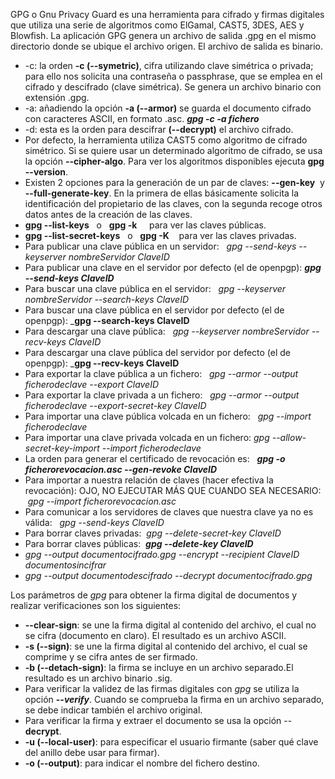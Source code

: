 GPG o Gnu Privacy Guard es una herramienta para cifrado y firmas digitales que utiliza una serie de algoritmos como ElGamal, CAST5, 3DES, AES y Blowfish. La aplicación GPG genera un archivo de salida .gpg en el mismo directorio donde se ubique el archivo origen. El archivo de salida es binario.

- -c: la orden **-c (--symetric)**, cifra utilizando clave simétrica o privada; para ello nos solicita una contraseña o passphrase, que se emplea en el cifrado y descifrado (clave simétrica). Se genera un archivo binario con extensión .gpg.
- -a: añadiendo la opción **-a (--armor)** se guarda el documento cifrado con caracteres ASCII, en formato .asc. _**gpg -c -a fichero**_
- -d: esta es la orden para descifrar **(--decrypt)** el archivo cifrado.
- Por defecto, la herramienta utiliza CAST5 como algoritmo de cifrado simétrico. Si se quiere usar un determinado algoritmo de cifrado, se usa la opción **--cipher-algo**. Para ver los algoritmos disponibles ejecuta **gpg --version**.
- Existen 2 opciones para la generación de un par de claves: **--gen-key**  y **--full-generate-key**. En la primera de ellas básicamente solicita la identificación del propietario de las claves, con la segunda recoge otros datos antes de la creación de las claves.
- **gpg --list-keys**   o   **gpg -k**     para ver las claves públicas.
- **gpg --list-secret-keys**   o   **gpg -K**    para ver las claves privadas.
- Para publicar una clave pública en un servidor:   _gpg --send-keys --keyserver nombreServidor ClaveID_
- Para publicar una clave en el servidor por defecto (el de openpgp): _**gpg --send-keys ClaveID**_
- Para buscar una clave pública en el servidor:   _gpg --keyserver nombreServidor --search-keys ClaveID_
- Para buscar una clave pública en el servidor por defecto (el de openpgp): _**gpg --search-keys ClaveID**  
- Para descargar una clave pública:   _gpg --keyserver nombreServidor --recv-keys ClaveID_
- Para descargar una clave pública del servidor por defecto (el de openpgp): _**gpg --recv-keys ClaveID**  
- Para exportar la clave pública a un fichero:   _gpg --armor --output ficherodeclave --export ClaveID_
- Para exportar la clave privada a un fichero:   _gpg --armor --output ficherodeclave --export-secret-key ClaveID_
- Para importar una clave pública volcada en un fichero:   _gpg --import ficherodeclave_
- Para importar una clave privada volcada en un fichero: _gpg --allow-secret-key-import --import ficherodeclave_
- La orden para generar el certificado de revocación es:   _**gpg -o ficherorevocacion.asc --gen-revoke ClaveID**_
- Para importar a nuestra relación de claves (hacer efectiva la revocación): OJO, NO EJECUTAR MÁS QUE CUANDO SEA NECESARIO:   _gpg --import ficherorevocacion.asc_ 
- Para comunicar a los servidores de claves que nuestra clave ya no es válida:   _gpg --send-keys ClaveID_
- Para borrar claves privadas:  _gpg --delete-secret-key_ _ClaveID_
- Para borrar claves públicas:  **_gpg --delete-key ClaveID_**
- _gpg --output documentocifrado.gpg --encrypt --recipient ClaveID documentosincifrar_
- _gpg --output documentodescifrado --decrypt documentocifrado.gpg_

Los parámetros de _gpg_ para obtener la firma digital de documentos y realizar verificaciones son los siguientes:
- **--clear-sign**: se une la firma digital al contenido del archivo, el cual no se cifra (documento en claro). El resultado es un archivo ASCII.
- **-s (--sign)**: se une la firma digital al contenido del archivo, el cual se comprime y se cifra antes de ser firmado.
- **-b (--detach-sign)**: la firma se incluye en un archivo separado.El resultado es un archivo binario .sig.
- Para verificar la validez de las firmas digitales con _gpg_ se utiliza la opción **--_verify_**. Cuando se comprueba la firma en un archivo separado, se debe indicar también el archivo original.
- Para verificar la firma y extraer el documento se usa la opción -- **decrypt**.
- **-u (--local-user)**: para especificar el usuario firmante (saber qué clave del anillo debe usar para firmar).
- **-o (--output)**: para indicar el nombre del fichero destino.